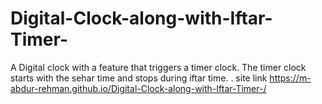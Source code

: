 # Digital-Clock-along-with-Iftar-Timer-
A Digital clock with a feature that triggers a timer clock. The timer clock  starts with the sehar time and stops during iftar time. .
site link https://m-abdur-rehman.github.io/Digital-Clock-along-with-Iftar-Timer-/
